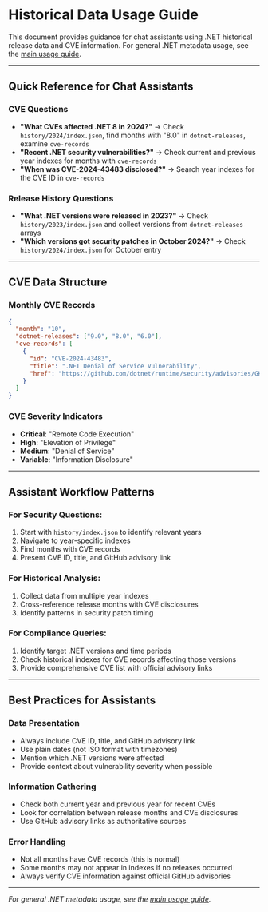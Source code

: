 # Historical Data Usage Guide

This document provides guidance for chat assistants using .NET historical release data and CVE information. For general .NET metadata usage, see the [main usage guide](../usage.md).

---

## Quick Reference for Chat Assistants

### CVE Questions
- **"What CVEs affected .NET 8 in 2024?"** → Check `history/2024/index.json`, find months with "8.0" in `dotnet-releases`, examine `cve-records`
- **"Recent .NET security vulnerabilities?"** → Check current and previous year indexes for months with `cve-records`
- **"When was CVE-2024-43483 disclosed?"** → Search year indexes for the CVE ID in `cve-records`

### Release History Questions
- **"What .NET versions were released in 2023?"** → Check `history/2023/index.json` and collect versions from `dotnet-releases` arrays
- **"Which versions got security patches in October 2024?"** → Check `history/2024/index.json` for October entry

---

## CVE Data Structure

### Monthly CVE Records
```json
{
  "month": "10",
  "dotnet-releases": ["9.0", "8.0", "6.0"],
  "cve-records": [
    {
      "id": "CVE-2024-43483",
      "title": ".NET Denial of Service Vulnerability",
      "href": "https://github.com/dotnet/runtime/security/advisories/GHSA-qj66-m88j-hmgj"
    }
  ]
}
```

### CVE Severity Indicators
- **Critical**: "Remote Code Execution" 
- **High**: "Elevation of Privilege"
- **Medium**: "Denial of Service"
- **Variable**: "Information Disclosure"

---

## Assistant Workflow Patterns

### For Security Questions:
1. Start with `history/index.json` to identify relevant years
2. Navigate to year-specific indexes
3. Find months with CVE records
4. Present CVE ID, title, and GitHub advisory link

### For Historical Analysis:
1. Collect data from multiple year indexes
2. Cross-reference release months with CVE disclosures
3. Identify patterns in security patch timing

### For Compliance Queries:
1. Identify target .NET versions and time periods
2. Check historical indexes for CVE records affecting those versions
3. Provide comprehensive CVE list with official advisory links

---

## Best Practices for Assistants

### Data Presentation
- Always include CVE ID, title, and GitHub advisory link
- Use plain dates (not ISO format with timezones)
- Mention which .NET versions were affected
- Provide context about vulnerability severity when possible

### Information Gathering
- Check both current year and previous year for recent CVEs
- Look for correlation between release months and CVE disclosures
- Use GitHub advisory links as authoritative sources

### Error Handling
- Not all months have CVE records (this is normal)
- Some months may not appear in indexes if no releases occurred
- Always verify CVE information against official GitHub advisories

---

*For general .NET metadata usage, see the [main usage guide](../usage.md).*